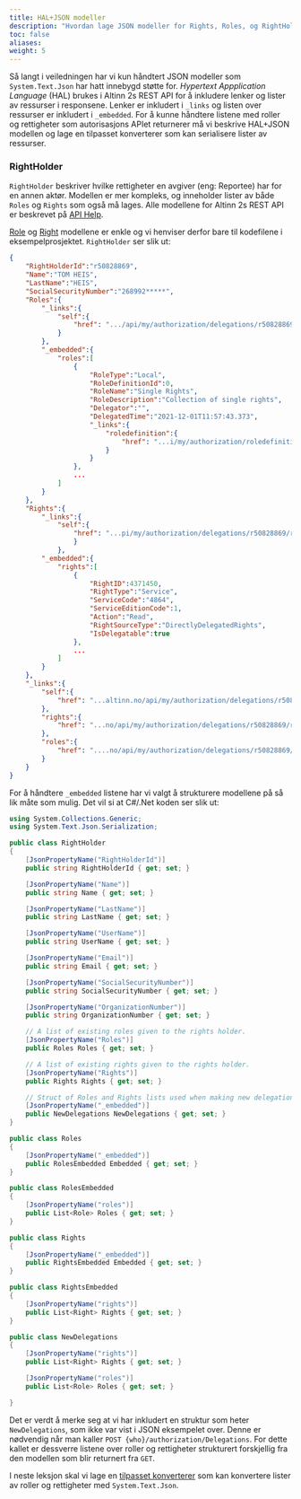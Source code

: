 ```yaml
---
title: HAL+JSON modeller
description: "Hvordan lage JSON modeller for Rights, Roles, og RightHolder"
toc: false
aliases:
weight: 5
---
```


Så langt i veiledningen har vi kun håndtert JSON modeller som `System.Text.Json` har hatt innebygd støtte for.
*Hypertext Appplication Language* (HAL) brukes i Altinn 2s REST API for å inkludere lenker og lister av ressurser i responsene.
Lenker er inkludert i `_links` og listen over ressurser er inkludert i `_embedded`. 
For å kunne håndtere listene med roller og rettigheter som autorisasjons APIet returnerer må vi beskrive HAL+JSON modellen og lage en tilpasset konverterer som kan serialisere lister av ressurser.

### RightHolder
`RightHolder` beskriver hvilke rettigheter en avgiver (eng: Reportee) har for en annen aktør.
Modellen er mer kompleks, og inneholder lister av både `Roles` og `Rights` som også må lages.
Alle modellene for Altinn 2s REST API er beskrevet på [API Help](https://altinn.no/api/Help).

[Role](https://github.com/Altinn/altinn2-test-apiclient/blob/main/src/Models/Role.cs) og [Right](https://github.com/Altinn/altinn2-test-apiclient/blob/main/src/Models/Right.cs) modellene er enkle og vi henviser derfor bare til kodefilene i eksempelprosjektet.
`RightHolder` ser slik ut:
```json
{
    "RightHolderId":"r50828869",
    "Name":"TOM HEIS",
    "LastName":"HEIS",
    "SocialSecurityNumber":"268992*****",
    "Roles":{
        "_links":{
            "self":{
                "href": ".../api/my/authorization/delegations/r50828869/roles"
            }
        },
        "_embedded":{
            "roles":[
                {
                    "RoleType":"Local",
                    "RoleDefinitionId":0,
                    "RoleName":"Single Rights",
                    "RoleDescription":"Collection of single rights",
                    "Delegator":"",
                    "DelegatedTime":"2021-12-01T11:57:43.373",
                    "_links":{
                        "roledefinition":{
                            "href": "...i/my/authorization/roledefinitions/0"
                        }
                    }
                },
                ...
            ]
        }
    },
    "Rights":{
        "_links":{
            "self":{
                "href": "...pi/my/authorization/delegations/r50828869/rights"
                }
            },
        "_embedded":{
            "rights":[
                {
                    "RightID":4371450,
                    "RightType":"Service",
                    "ServiceCode":"4864",
                    "ServiceEditionCode":1,
                    "Action":"Read",
                    "RightSourceType":"DirectlyDelegatedRights",
                    "IsDelegatable":true
                },
                ...
            ]
        }
    },
    "_links":{
        "self":{
            "href": "...altinn.no/api/my/authorization/delegations/r50828869"
        },
        "rights":{
            "href": "...no/api/my/authorization/delegations/r50828869/rights"
        },
        "roles":{
            "href": "....no/api/my/authorization/delegations/r50828869/roles"
        }
    }
}
```
For å håndtere `_embedded` listene har vi valgt å strukturere modellene på så lik måte som mulig.
Det vil si at C#/.Net koden ser slik ut:
```cs
using System.Collections.Generic;
using System.Text.Json.Serialization;

public class RightHolder
{
    [JsonPropertyName("RightHolderId")]
    public string RightHolderId { get; set; }

    [JsonPropertyName("Name")]
    public string Name { get; set; }

    [JsonPropertyName("LastName")]
    public string LastName { get; set; }

    [JsonPropertyName("UserName")]
    public string UserName { get; set; }

    [JsonPropertyName("Email")]
    public string Email { get; set; }

    [JsonPropertyName("SocialSecurityNumber")]
    public string SocialSecurityNumber { get; set; }

    [JsonPropertyName("OrganizationNumber")]
    public string OrganizationNumber { get; set; }

    // A list of existing roles given to the rights holder.
    [JsonPropertyName("Roles")]
    public Roles Roles { get; set; }

    // A list of existing rights given to the rights holder.
    [JsonPropertyName("Rights")]
    public Rights Rights { get; set; }

    // Struct of Roles and Rights lists used when making new delegations.
    [JsonPropertyName("_embedded")]
    public NewDelegations NewDelegations { get; set; }
}

public class Roles
{
    [JsonPropertyName("_embedded")]
    public RolesEmbedded Embedded { get; set; }
}

public class RolesEmbedded
{
    [JsonPropertyName("roles")]
    public List<Role> Roles { get; set; }
}

public class Rights
{
    [JsonPropertyName("_embedded")]
    public RightsEmbedded Embedded { get; set; }
}

public class RightsEmbedded
{
    [JsonPropertyName("rights")]
    public List<Right> Rights { get; set; }
}

public class NewDelegations
{
    [JsonPropertyName("rights")]
    public List<Right> Rights { get; set; }

    [JsonPropertyName("roles")]
    public List<Role> Roles { get; set; }

}
```

Det er verdt å merke seg at vi har inkludert en struktur som heter `NewDelegations`, som ikke var vist i JSON eksempelet over.
Denne er nødvendig når man kaller `POST {who}/authorization/Delegations`.
For dette kallet er dessverre listene over roller og rettigheter strukturert forskjellig fra den modellen som blir returnert fra `GET`.

I neste leksjon skal vi lage en [tilpasset konverterer](/docs/api/rest/kom-i-gang/tutorial-sluttbrukersystem/hal-json-konverterer/) som kan konvertere lister av roller og rettigheter med `System.Text.Json`.
